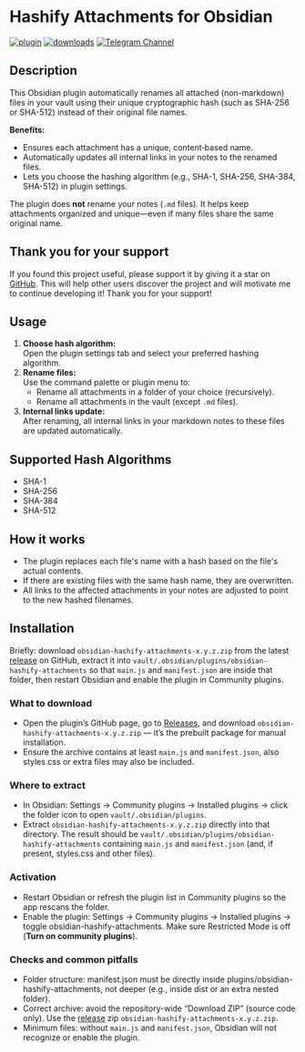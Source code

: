 # Hashify Attachments for Obsidian

[![plugin](https://img.shields.io/github/v/release/xorcare/obsidian-hashify-attachments?label=plugin&display_name=tag&logo=obsidian&color=purple&logoColor=violet)](https://github.com/xorcare/obsidian-hashify-attachments/releases/latest)
[![downloads](https://img.shields.io/github/downloads/xorcare/obsidian-hashify-attachments/total?logo=github)](https://github.com/xorcare/obsidian-hashify-attachments/releases/latest)
[![Telegram Channel](https://img.shields.io/badge/Telegram-Channel-blue.svg?logo=telegram)](https://t.me/obsidian_hashify_attachments)

## Description

This Obsidian plugin automatically renames all attached (non-markdown) files in your vault using their unique
cryptographic hash (such as SHA-256 or SHA-512) instead of their original file names.

**Benefits:**

- Ensures each attachment has a unique, content‑based name.
- Automatically updates all internal links in your notes to the renamed files.
- Lets you choose the hashing algorithm (e.g., SHA-1, SHA-256, SHA-384, SHA-512) in plugin settings.

The plugin does **not** rename your notes (`.md` files).
It helps keep attachments organized and unique—even if many files share the same original name.

## Thank you for your support

If you found this project useful, please support it by giving it a star
on [GitHub](https://github.com/xorcare/obsidian-hashify-attachments).
This will help other users discover the project and will motivate me to continue developing it!
Thank you for your support!

## Usage

1. **Choose hash algorithm:**  
   Open the plugin settings tab and select your preferred hashing algorithm.
2. **Rename files:**  
   Use the command palette or plugin menu to:
    - Rename all attachments in a folder of your choice (recursively).
    - Rename all attachments in the vault (except `.md` files).
3. **Internal links update:**  
   After renaming, all internal links in your markdown notes to these files are updated automatically.

## Supported Hash Algorithms

- SHA-1
- SHA-256
- SHA-384
- SHA-512

## How it works

- The plugin replaces each file's name with a hash based on the file's actual contents.
- If there are existing files with the same hash name, they are overwritten.
- All links to the affected attachments in your notes are adjusted to point to the new hashed filenames.

## Installation

Briefly: download `obsidian-hashify-attachments-x.y.z.zip` from the latest
[release](https://github.com/xorcare/obsidian-hashify-attachments/releases/latest) on GitHub,
extract it into `vault/.obsidian/plugins/obsidian-hashify-attachments` so that `main.js` and
`manifest.json` are inside that folder, then restart Obsidian and enable the plugin in Community
plugins.

### What to download

- Open the plugin’s GitHub page, go
  to [Releases](https://github.com/xorcare/obsidian-hashify-attachments/releases/latest), and
  download `obsidian-hashify-attachments-x.y.z.zip` — it’s the prebuilt package for manual
  installation.
- Ensure the archive contains at least `main.js` and `manifest.json`, also styles.css or extra files
  may also be included.

### Where to extract

- In Obsidian: Settings → Community plugins → Installed plugins → click the folder icon to open
  `vault/.obsidian/plugins`.
- Extract `obsidian-hashify-attachments-x.y.z.zip` directly into that directory. The result should
  be `vault/.obsidian/plugins/obsidian-hashify-attachments` containing `main.js` and
  `manifest.json` (and, if present, styles.css and other files).

### Activation

- Restart Obsidian or refresh the plugin list in Community plugins so the app rescans the folder.
- Enable the plugin: Settings → Community plugins → Installed plugins → toggle
  obsidian-hashify-attachments. Make sure Restricted Mode is off (**Turn on community plugins**).

### Checks and common pitfalls

- Folder structure: manifest.json must be directly inside plugins/obsidian-hashify-attachments, not
  deeper (e.g., inside dist or an extra nested folder).
- Correct archive: avoid the repository-wide “Download ZIP” (source code only). Use
  the [release](https://github.com/xorcare/obsidian-hashify-attachments/releases/latest) zip
  `obsidian-hashify-attachments-x.y.z.zip`.
- Minimum files: without `main.js` and `manifest.json`, Obsidian will not recognize or enable the
  plugin.
